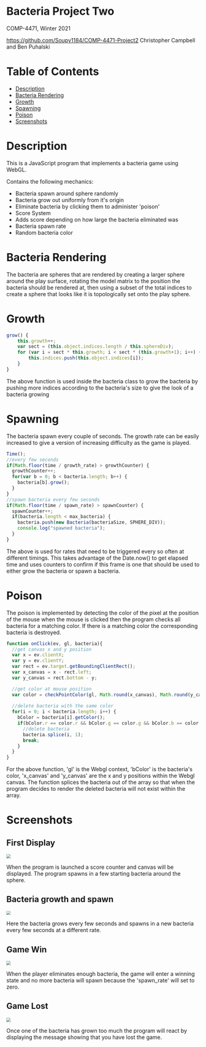 # Bacteria Project Two

COMP-4471, Winter 2021

https://github.com/Soupy1184/COMP-4471-Project2
Christopher Campbell and Ben Puhalski

# Table of Contents

- [Description](#description)
- [Bacteria Rendering](#bacteria-rendering)
- [Growth](#growth)
- [Spawning](#spawning)
- [Poison](#poison)
- [Screenshots](#screenshots)

# Description

This is a JavaScript program that implements a bacteria game using WebGL.

Contains the following mechanics:

- Bacteria spawn around sphere randomly
- Bacteria grow out uniformly from it's origin
- Eliminate bacteria by clicking them to administer 'poison'
- Score System
- Adds score depending on how large the bacteria eliminated was
- Bacteria spawn rate
- Random bacteria color

# Bacteria Rendering

The bacteria are spheres that are rendered by creating a larger sphere around the play surface, rotating the model matrix to the position the bacteria should be rendered at, then using a subset of the total indices to create a sphere that looks like it is topologically set onto the play sphere.

# Growth

```javascript
grow() {
    this.growth++;
    var sect = (this.object.indices.length / this.sphereDiv);
    for (var i = sect * this.growth; i < sect * (this.growth+1); i++) {
        this.indices.push(this.object.indices[i]);
    }
}
```

The above function is used inside the bacteria class to grow the bacteria by pushing more indices according to the bacteria's size to give the look of a bacteria growing

# Spawning

The bacteria spawn every couple of seconds. The growth rate can be easily increased to give a version of increasing difficulty as the game is played. 

```javascript
Time();
//every few seconds
if(Math.floor(time / growth_rate) > growthCounter) {
  growthCounter++;
  for(var b = 0; b < bacteria.length; b++) {
    bacteria[b].grow();
  }
}
//spawn bacteria every few seconds
if(Math.floor(time / spawn_rate) > spawnCounter) {
  spawnCounter++;
  if(bacteria.length < max_bacteria) {
    bacteria.push(new Bacteria(bacteriaSize, SPHERE_DIV));
    console.log("spawned bacteria");
  }
}
```

The above is used for rates that need to be triggered every so often at different timings. This takes advantage of the Date.now() to get elapsed time and uses counters to confirm if this frame is one that should be used to either grow the bacteria or spawn a bacteria.

# Poison

The poison is implemented by detecting the color of the pixel at the position of the mouse when the mouse is clicked then the program checks all bacteria for a matching color. If there is a matching color the corresponding bacteria is destroyed.

```javascript
function onClick(ev, gl, bacteria){
  //get canvas x and y position
  var x = ev.clientX;
  var y = ev.clientY;
  var rect = ev.target.getBoundingClientRect();
  var x_canvas = x - rect.left;
  var y_canvas = rect.bottom - y;

  //get color at mouse position
  var color = checkPointColor(gl, Math.round(x_canvas), Math.round(y_canvas));
    
  //delete bacteria with the same color
  for(i = 0; i < bacteria.length; i++) {
    bColor = bacteria[i].getColor();
    if(bColor.r == color.r && bColor.g == color.g && bColor.b == color.b) {
      //delete bacteria
      bacteria.splice(i, 1);
      break;
    }
  }
}
```

For the above function, 'gl' is the Webgl context, 'bColor' is the bacteria's color, 'x_canvas' and 'y_canvas' are the x and y positions within the Webgl canvas. The function splices the bacteria out of the array so that when the program decides to render the deleted bacteria will not exist within the array.

# Screenshots

## First Display

<img src="fig\newGame.png" style="zoom:67%;" />

When the program is launched a score counter and canvas will be displayed. The program spawns in a few starting bacteria around the sphere.

## Bacteria growth and spawn

<img src="fig\newGame2.png" style="zoom:67%;" />

Here the bacteria grows every few seconds and spawns in a new bacteria every few seconds at a different rate. 

## Game Win

<img src="fig\gameWin.png" style="zoom:67%;" />

When the player eliminates enough bacteria, the game will enter a winning state and no more bacteria will spawn because the 'spawn_rate' will set to zero.

## Game Lost

<img src="fig\gameLost.png" style="zoom:67%;" />



Once one of the bacteria has grown too much the program will react by displaying the message showing that you have lost the game.